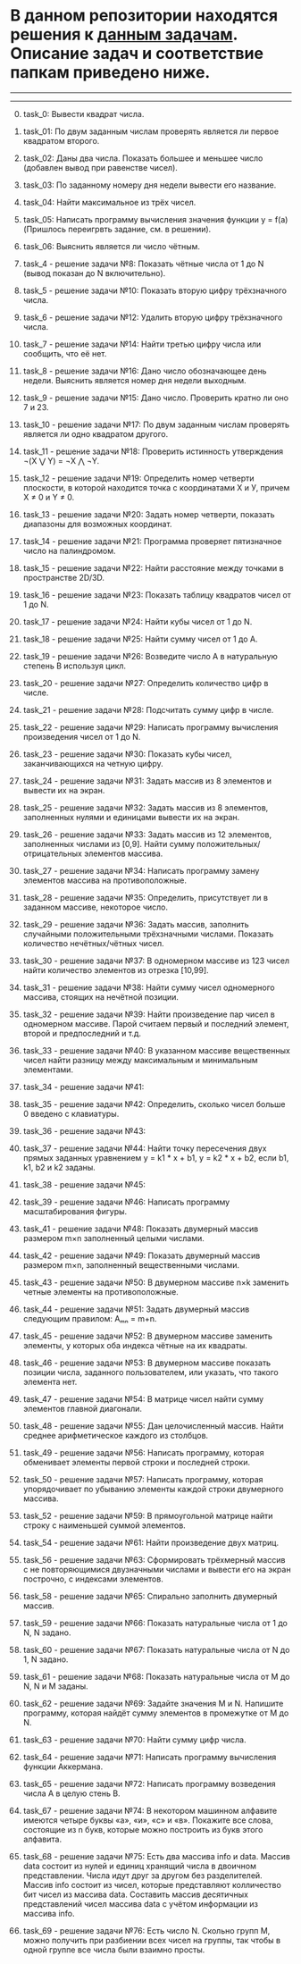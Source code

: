 # В данном репозитории находятся решения к [данным задачам](https://github.com/KarpenkoDenis/HelloCode/blob/main/ex.md). Описание задач и соответствие папкам приведено ниже.
---
---
  
0. task_0: Вывести квадрат числа.
1. task_01: По двум заданным числам проверять является ли первое квадратом второго.
2. task_02: Даны два числа. Показать большее и меньшее число (добавлен вывод при равенстве чисел).
3. task_03: По заданному номеру дня недели вывести его название.
4. task_04: Найти максимальное из трёх чисел.
5. task_05: Написать программу вычисления значения функции y = f(a) (Пришлось переигрвть задание, см. в решении).
6. task_06: Выяснить является ли число чётным.



4. task_4 - решение задачи №8: Показать чётные числа от 1 до N (вывод показан до N включительно). 
5. task_5 - решение задачи №10: Показать вторую цифру трёхзначного числа.
6. task_6 - решение задачи №12: Удалить вторую цифру трёхзначного числа.
7. task_7 - решение задачи №14: Найти третью цифру числа или сообщить, что её нет.
8. task_8 - решение задачи №16: Дано число обозначающее день недели. Выяснить является номер дня недели выходным.
9. task_9 - решение задачи №15: Дано число. Проверить кратно ли оно 7 и 23.
10. task_10 - решение задачи №17: По двум заданным числам проверять является ли одно квадратом другого.
11. task_11 - решение задачи №18: Проверить истинность утверждения ¬(X ⋁ Y) = ¬X ⋀ ¬Y.
12. task_12 - решение задачи №19:  Определить номер четверти плоскости, в которой находится точка с координатами Х и У, причем X ≠ 0 и Y ≠ 0.
13. task_13 - решение задачи №20: Задать номер четверти, показать диапазоны для возможных координат.
14. task_14 - решение задачи №21: Программа проверяет пятизначное число на палиндромом.
15. task_15 - решение задачи №22: Найти расстояние между точками в пространстве 2D/3D.
16. task_16 - решение задачи №23: Показать таблицу квадратов чисел от 1 до N.
17. task_17 - решение задачи №24: Найти кубы чисел от 1 до N.
18. task_18 - решение задачи №25: Найти сумму чисел от 1 до А.
19. task_19 - решение задачи №26: Возведите число А в натуральную степень B используя цикл.
20. task_20 - решение задачи №27: Определить количество цифр в числе.
21. task_21 - решение задачи №28: Подсчитать сумму цифр в числе.
22. task_22 - решение задачи №29: Написать программу вычисления произведения чисел от 1 до N.
23. task_23 - решение задачи №30: Показать кубы чисел, заканчивающихся на четную цифру.
24. task_24 - решение задачи №31: Задать массив из 8 элементов и вывести их на экран.
25. task_25 - решение задачи №32: Задать массив из 8 элементов, заполненных нулями и единицами вывести их на экран.
26. task_26 - решение задачи №33: Задать массив из 12 элементов, заполненных числами из [0,9]. Найти сумму положительных/отрицательных элементов массива.
27. task_27 - решение задачи №34: Написать программу замену элементов массива на противоположные.
28. task_28 - решение задачи №35: Определить, присутствует ли в заданном массиве, некоторое число.
29. task_29 - решение задачи №36: Задать массив, заполнить случайными положительными трёхзначными числами. Показать количество нечётных/чётных чисел.
30. task_30 - решение задачи №37: В одномерном массиве из 123 чисел найти количество элементов из отрезка [10,99].
31. task_31 - решение задачи №38: Найти сумму чисел одномерного массива, стоящих на нечётной позиции.
32. task_32 - решение задачи №39: Найти произведение пар чисел в одномерном массиве. Парой считаем первый и последний элемент, второй и предпоследний и т.д.
33. task_33 - решение задачи №40: В указанном массиве вещественных чисел найти разницу между максимальным и минимальным элементами.
34. task_34 - решение задачи №41:
35. task_35 - решение задачи №42: Определить, сколько чисел больше 0 введено с клавиатуры.
36. task_36 - решение задачи №43:
37. task_37 - решение задачи №44: Найти точку пересечения двух прямых заданных уравнением y = k1 * x + b1, y = k2 * x + b2, если b1, k1, b2 и k2 заданы.
38. task_38 - решение задачи №45: 
39. task_39 - решение задачи №46: Написать программу масштабирования фигуры.
41. task_41 - решение задачи №48: Показать двумерный массив размером m×n заполненный целыми числами.
42. task_42 - решение задачи №49: Показать двумерный массив размером m×n, заполненный вещественными числами.
43. task_43 - решение задачи №50: В двумерном массиве n×k заменить четные элементы на противоположные.
44. task_44 - решение задачи №51: Задать двумерный массив следующим правилом: Aₘₙ = m+n.
45. task_45 - решение задачи №52: В двумерном массиве заменить элементы, у которых оба индекса чётные на их квадраты.
46. task_46 - решение задачи №53: В двумерном массиве показать позиции числа, заданного пользователем, или указать, что такого элемента нет.
47. task_47 - решение задачи №54: В матрице чисел найти сумму элементов главной диагонали.
48. task_48 - решение задачи №55: Дан целочисленный массив. Найти среднее арифметическое каждого из столбцов.
49. task_49 - решение задачи №56: Написать программу, которая обменивает элементы первой строки и последней строки.
50. task_50 - решение задачи №57: Написать программу, которая упорядочивает по убыванию элементы каждой строки двумерного массива.
52. task_52 - решение задачи №59: В прямоугольной матрице найти строку с наименьшей суммой элементов.
54. task_54 - решение задачи №61: Найти произведение двух матриц.
56. task_56 - решение задачи №63: Сформировать трёхмерный массив с не повторяющимися двузначными числами и вывести его на экран построчно, с индексами элементов.
58. task_58 - решение задачи №65: Спирально заполнить двумерный массив.
59. task_59 - решение задачи №66: Показать натуральные числа от 1 до N, N задано.
60. task_60 - решение задачи №67: Показать натуральные числа от N до 1, N задано.
61. task_61 - решение задачи №68: Показать натуральные числа от M до N, N и M заданы.
62. task_62 - решение задачи №69: Задайте значения M и N. Напишите программу, которая найдёт сумму элементов в промежутке от M до N.
63. task_63 - решение задачи №70: Найти сумму цифр числа.
64. task_64 - решение задачи №71: Написать программу вычисления функции Аккермана.
65. task_65 - решение задачи №72: Написать программу возведения числа А в целую стень B.
67. task_67 - решение задачи №74: В некотором машинном алфавите имеются четыре буквы «а», «и», «с» и «в». Покажите все слова, состоящие из n букв, которые можно построить из букв этого алфавита.
68. task_68 - решение задачи №75: Есть два массива info и data. Массив data состоит из нулей и единиц хранящий числа в двоичном представлении. Числа идут друг за другом без разделителей. Массив info состоит из чисел, которые представляют колличество бит чисел из массива data. Составить массив десятичных представлений чисел массива data с учётом информации из массива info.
69. task_69 - решение задачи №76: Есть число N. Скольно групп M, можно получить при разбиении всех чисел на группы, так чтобы в одной группе все числа были взаимно просты.